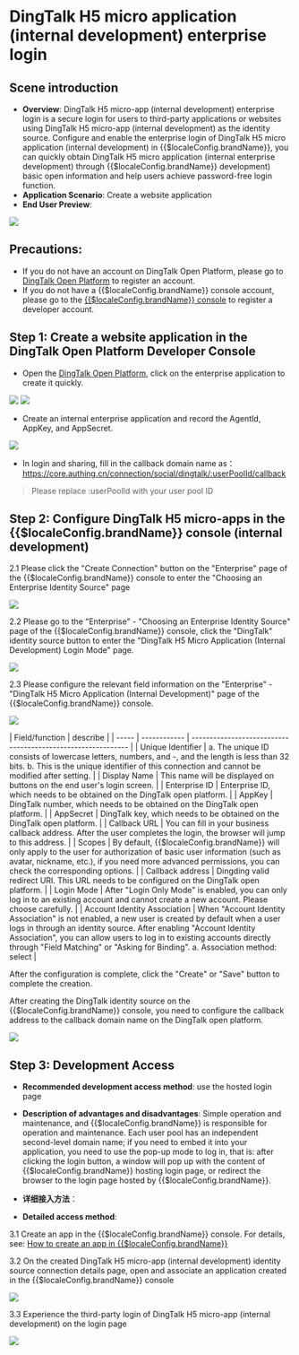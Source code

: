 # DingTalk H5 micro application (internal development) enterprise login

<LastUpdated/>

## Scene introduction

- **Overview**: DingTalk H5 micro-app (internal development) enterprise login is a secure login for users to third-party applications or websites using DingTalk H5 micro-app (internal development) as the identity source. Configure and enable the enterprise login of DingTalk H5 micro application (internal development) in {{$localeConfig.brandName}}, you can quickly obtain DingTalk H5 micro application (internal enterprise development) through {{$localeConfig.brandName}} development) basic open information and help users achieve password-free login function.
- **Application Scenario**: Create a website application
- **End User Preview**:

<img src="./images/dingtalk_1.png" >


## Precautions:

- If you do not have an account on DingTalk Open Platform, please go to [DingTalk Open Platform](https://open-dev.dingtalk.com/#/) to register an account.
- If you do not have a {{$localeConfig.brandName}} console account, please go to the [{{$localeConfig.brandName}} console](https://authing.cn/) to register a developer account.

## Step 1: Create a website application in the DingTalk Open Platform Developer Console

- Open the [DingTalk Open Platform](https://open-dev.dingtalk.com/#/), click on the enterprise application to create it quickly.

<img src="./images/dingtalk_2.png" >
<img src="./images/dingtalk_3.png" >

- Create an internal enterprise application and record the AgentId, AppKey, and AppSecret.

<img src="./images/dingtalk_4.png" >

- In login and sharing, fill in the callback domain name as：https://core.authing.cn/connection/social/dingtalk/:userPoolId/callback

> Please replace :userPoolId with your user pool ID


## Step 2: Configure DingTalk H5 micro-apps in the {{$localeConfig.brandName}} console (internal development)

2.1 Please click the "Create Connection" button on the "Enterprise" page of the {{$localeConfig.brandName}} console to enter the "Choosing an Enterprise Identity Source" page

<img src="./images/dingtalk_5.png" >

2.2 Please go to the "Enterprise" - "Choosing an Enterprise Identity Source" page of the {{$localeConfig.brandName}} console, click the "DingTalk" identity source button to enter the "DingTalk H5 Micro Application (Internal Development) Login Mode" page.

<img src="./images/dingtalk_6.png" >

2.3 Please configure the relevant field information on the "Enterprise" - "DingTalk H5 Micro Application (Internal Development)" page of the {{$localeConfig.brandName}} console.

<img src="./images/dingtalk_7.png" >

| Field/function    | describe                                                     |
| ----- | ------------ | ------------------------------------------------------------ |
| Unique Identifier | a. The unique ID consists of lowercase letters, numbers, and -, and the length is less than 32 bits. b. This is the unique identifier of this connection and cannot be modified after setting. |
| Display Name | This name will be displayed on buttons on the end user's login screen. |
| Enterprise ID | Enterprise ID, which needs to be obtained on the DingTalk open platform. |
| AppKey | DingTalk number, which needs to be obtained on the DingTalk open platform. |
| AppSecret | DingTalk key, which needs to be obtained on the DingTalk open platform. |
| Callback URL | You can fill in your business callback address. After the user completes the login, the browser will jump to this address. |
| Scopes | By default, {{$localeConfig.brandName}} will only apply to the user for authorization of basic user information (such as avatar, nickname, etc.), if you need more advanced permissions, you can check the corresponding options. |
| Callback address | Dingding valid redirect URI. This URL needs to be configured on the DingTalk open platform. |
| Login Mode | After "Login Only Mode" is enabled, you can only log in to an existing account and cannot create a new account. Please choose carefully. |
| Account Identity Association | When "Account Identity Association" is not enabled, a new user is created by default when a user logs in through an identity source. After enabling "Account Identity Association", you can allow users to log in to existing accounts directly through "Field Matching" or "Asking for Binding". a. Association method: select |

After the configuration is complete, click the "Create" or "Save" button to complete the creation.

After creating the DingTalk identity source on the {{$localeConfig.brandName}} console, you need to configure the callback address to the callback domain name on the DingTalk open platform.

<img src="./images/dingtalk_8.png" >


## Step 3: Development Access

- **Recommended development access method**: use the hosted login page

- **Description of advantages and disadvantages**: Simple operation and maintenance, and {{$localeConfig.brandName}} is responsible for operation and maintenance. Each user pool has an independent second-level domain name; if you need to embed it into your application, you need to use the pop-up mode to log in, that is: after clicking the login button, a window will pop up with the content of {{$localeConfig.brandName}} hosting login page, or redirect the browser to the login page hosted by {{$localeConfig.brandName}}.

- **详细接入方法**：

- **Detailed access method**:

3.1 Create an app in the {{$localeConfig.brandName}} console. For details, see: [How to create an app in {{$localeConfig.brandName}}](https://docs.authing.cn/v2/guides/app/create-app.html)

3.2 On the created DingTalk H5 micro-app (internal development) identity source connection details page, open and associate an application created in the {{$localeConfig.brandName}} console

<img src="./images/dingtalk_9.png" >

3.3 Experience the third-party login of DingTalk H5 micro-app (internal development) on the login page

<img src="./images/dingtalk_10.png" >
